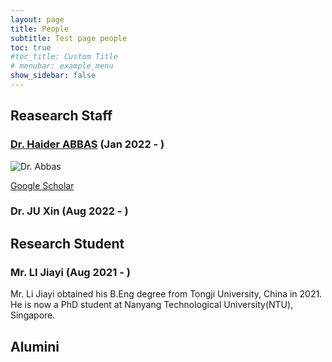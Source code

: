```yaml
---
layout: page
title: People
subtitle: Test page people
toc: true
#toc_title: Custom Title
# menubar: example_menu
show_sidebar: false
---
```


## Reasearch Staff

### [Dr. Haider ABBAS](https://www.haider.website/) (Jan 2022 - )
![Dr. Abbas](https://publons.com/media/thumbs/academic/photos/3c1737d2-f774-4242-bb02-24fc2df9be62.png.200x200_q95_crop_detail_upscale.png)

[Google Scholar](https://scholar.google.com/citations?user=Gr-rIZIAAAAJ&hl=en)

### Dr. JU Xin (Aug 2022 - )

## Research Student

### Mr. LI Jiayi (Aug 2021 - )

Mr. Li Jiayi obtained his B.Eng degree from Tongji University, China in 2021. He is now a PhD student at Nanyang Technological University(NTU), Singapore.

## Alumini

